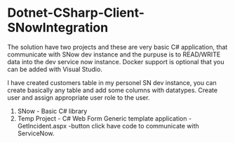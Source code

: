 # Dotnet-CSharp-Client-SNowIntegration

The solution have two projects and these are very basic C# application, that communicate with SNow dev instance and the purpuse is to READ/WRITE data into the dev service now instance.
Docker support is optional that you can be added with Visual Studio.

I have created customers table in my personel SN dev instance, you can create basically any table and add some columns with datatypes. 
Create user and assign appropriate user role to the user.


1) SNow - Basic C# library
2) Temp Project - C# Web Form Generic template application
               - GetIncident.aspx -button click have code to communicate with ServiceNow.
               

